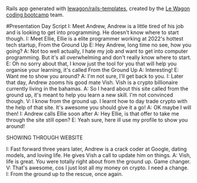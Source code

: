 Rails app generated with [lewagon/rails-templates](https://github.com/lewagon/rails-templates), created by the [Le Wagon coding bootcamp](https://www.lewagon.com) team.

#Presentation Day Script
I: Meet Andrew, Andrew is a little tired of his job and is looking to get into programming. He doesn't know where to start though.
I: Meet Ellie, Ellie is a elite programmer working at 2022's hottest tech startup, From the Ground Up
E: Hey Andrew, long time no see, how you going?
A: Not too well actually, I hate my job and want to get into computer programming. But it's all overwhelming and don't really know where to start.
E: Oh no sorry about that, I know just the tool for you that will help you organise your learning, it's called From the Ground Up
A: Interesting!
E: Want me to show you around?
A: I'm not sure, I'll get back to you.
I: Later that day, Andrew zooms his good mate Vish. Vish is a crypto billionaire currently living in the bahamas.
A: So I heard about this site called from the ground up, it's meant to help you learn a new skill. I'm not convinced though.
V: I know from the ground up. I learnt how to day trade crypto with the help of that site. It's awesome you should give it a go!
A: OK maybe I will then!
I: Andrew calls Ellie soon after
A: Hey Ellie, is that offer to take me through the site still open?
E: Yeah sure, here ill use my profile to show you around!

SHOWING THROUGH WEBSITE

I: Fast forward three years later, Andrew is a crack coder at Google, dating models, and loving life. He gives Vish a call to update him on things.
A: Vish, life is great. You were totally right about from the ground up. Game changer.
V: That's awesome, cos I just lost all my money on crypto. I need a change.
I: From the ground up to the rescue, once again.
